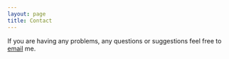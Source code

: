 ```yaml
---
layout: page
title: Contact
---
```


If you are having any problems, any questions or suggestions feel free to [email](josiah.beverton@gmail.com) me.
